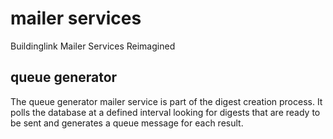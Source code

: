 # mailer services 

Buildinglink Mailer Services Reimagined

## queue generator

The queue generator mailer service is part of the digest creation process. It polls the database
at a defined interval looking for digests that are ready to be sent and generates a 
queue message for each result.

